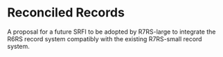 # Reconciled Records

A proposal for a future SRFI to be adopted by R7RS-large to integrate the R6RS record system compatibly with the existing R7RS-small record system.
